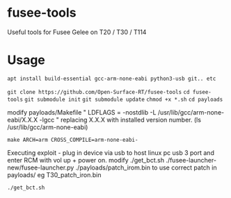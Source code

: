 # fusee-tools
Useful tools for Fusee Gelee on T20 / T30 / T114
# Usage
```apt install build-essential gcc-arm-none-eabi python3-usb git.. etc```

```git clone https://github.com/Open-Surface-RT/fusee-tools```
```cd fusee-tools```
```git submodule init```
```git submodule update```
```chmod +x *.sh```
```cd payloads```

modify payloads/Makefile " LDFLAGS = -nostdlib -L /usr/lib/gcc/arm-none-eabi/X.X.X -lgcc " replacing X.X.X with installed version number. (ls /usr/lib/gcc/arm-none-eabi)

```make ARCH=arm CROSS_COMPILE=arm-none-eabi-```

Executing exploit - plug in device via usb to host linux pc usb 3 port and enter RCM with vol up + power on.
modify ./get_bct.sh ./fusee-launcher-new/fusee-launcher.py ./payloads/patch_irom.bin to use correct patch in payloads/ eg T30_patch_iron.bin

```./get_bct.sh ```
